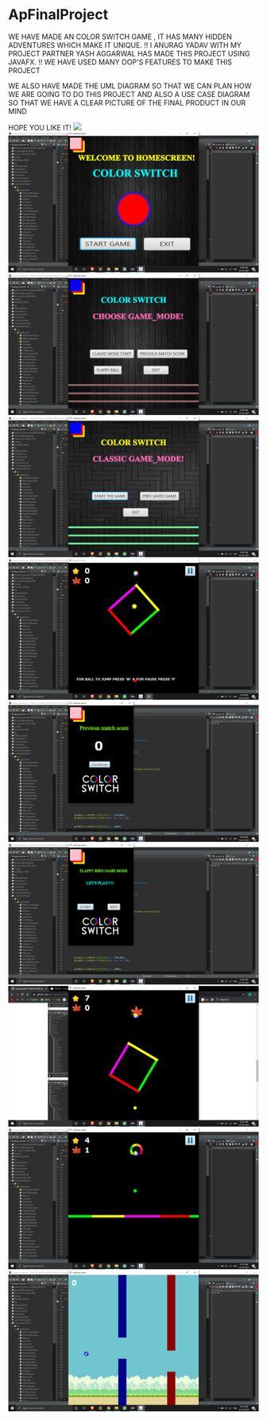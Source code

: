 # ApFinalProject
WE HAVE MADE AN COLOR SWITCH GAME , 
IT HAS MANY HIDDEN ADVENTURES WHICH MAKE IT UNIQUE. !!
I ANURAG YADAV WITH MY PROJECT PARTNER YASH AGGARWAL HAS MADE THIS PROJECT USING JAVAFX.  !!
WE HAVE USED MANY OOP'S FEATURES TO MAKE THIS PROJECT

WE ALSO HAVE MADE THE UML DIAGRAM SO THAT WE CAN PLAN HOW WE ARE GOING TO DO THIS PROJECT 
AND ALSO A USE CASE DIAGRAM SO THAT WE HAVE A CLEAR PICTURE OF THE FINAL PRODUCT IN OUR MIND


HOPE YOU LIKE IT!
![](apimages/uml_diagram.png)
![](apimages/1.png)
![](apimages/2.png)
![](apimages/3.png)
![](apimages/4.png)
![](apimages/5.png)
![](apimages/6.png)
![](apimages/9.png)
![](apimages/8.jpg)
![](apimages/7.png)
